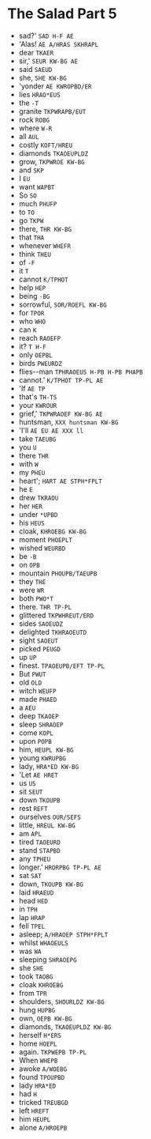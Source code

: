 # The Salad Part 5

* sad?' `SAD H-F AE`
* 'Alas! `AE A/HRAS SKHRAPL`
* dear `TKAER`
* sir,' `SEUR KW-BG AE`
* said `SAEUD`
* she, `SHE KW-BG`
* 'yonder `AE KWROPBD/ER`
* lies `HRAO*EUS`
* the `-T`
* granite `TKPWRAPB/EUT`
* rock `ROBG`
* where `W-R`
* all `AUL`
* costly `KOFT/HREU`
* diamonds `TKAOEUPLDZ`
* grow, `TKPWROE KW-BG`
* and `SKP`
* I `EU`
* want `WAPBT`
* So `SO`
* much `PHUFP`
* to `TO`
* go `TKPW`
* there, `THR KW-BG`
* that `THA`
* whenever `WHEFR`
* think `THEU`
* of `-F`
* it `T`
* cannot `K/TPHOT`
* help `HEP`
* being `-BG`
* sorrowful, `SOR/ROEFL KW-BG`
* for `TPOR`
* who `WHO`
* can `K`
* reach `RAOEFP`
* it? `T H-F`
* only `OEPBL`
* birds `PWEURDZ`
* flies--man `TPHRAOEUS H-PB H-PB PHAPB`
* cannot.' `K/TPHOT TP-PL AE`
* 'If `AE TP`
* that's `TH-TS`
* your `KWROUR`
* grief,' `TKPWRAOEF KW-BG AE`
* huntsman, `XXX huntsman KW-BG`
* 'I'll `AE EU AE XXX ll`
* take `TAEUBG`
* you `U`
* there `THR`
* with `W`
* my `PHEU`
* heart'; `HART AE STPH*FPLT`
* he `E`
* drew `TKRAOU`
* her `HER`
* under `*UPBD`
* his `HEUS`
* cloak, `KHROEBG KW-BG`
* moment `PHOEPLT`
* wished `WEURBD`
* be `-B`
* on `OPB`
* mountain `PHOUPB/TAEUPB`
* they `THE`
* were `WR`
* both `PWO*T`
* there. `THR TP-PL`
* glittered `TKPWHREUT/ERD`
* sides `SAOEUDZ`
* delighted `TKHRAOEUTD`
* sight `SAOEUT`
* picked `PEUGD`
* up `UP`
* finest. `TPAOEUPB/EFT TP-PL`
* But `PWUT`
* old `OLD`
* witch `WEUFP`
* made `PHAED`
* a `AEU`
* deep `TKAOEP`
* sleep `SHRAOEP`
* come `KOPL`
* upon `POPB`
* him, `HEUPL KW-BG`
* young `KWRUPBG`
* lady, `HRA*ED KW-BG`
* 'Let `AE HRET`
* us `US`
* sit `SEUT`
* down `TKOUPB`
* rest `REFT`
* ourselves `OUR/SEFS`
* little, `HREUL KW-BG`
* am `APL`
* tired `TAOEURD`
* stand `STAPBD`
* any `TPHEU`
* longer.' `HRORPBG TP-PL AE`
* sat `SAT`
* down, `TKOUPB KW-BG`
* laid `HRAEUD`
* head `HED`
* in `TPH`
* lap `HRAP`
* fell `TPEL`
* asleep; `A/HRAOEP STPH*FPLT`
* whilst `WHAOEULS`
* was `WA`
* sleeping `SHRAOEPG`
* she `SHE`
* took `TAOBG`
* cloak `KHROEBG`
* from `TPR`
* shoulders, `SHOURLDZ KW-BG`
* hung `HUPBG`
* own, `OEPB KW-BG`
* diamonds, `TKAOEUPLDZ KW-BG`
* herself `H*ERS`
* home `HOEPL`
* again. `TKPWEPB TP-PL`
* When `WHEPB`
* awoke `A/WOEBG`
* found `TPOUPBD`
* lady `HRA*ED`
* had `H`
* tricked `TREUBGD`
* left `HREFT`
* him `HEUPL`
* alone `A/HROEPB`
